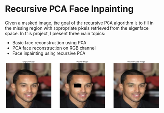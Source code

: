 # Recursive PCA Face Inpainting

Given a masked image, the goal of the recursive PCA algorithm is to fill in the missing region with appropriate pixels retrieved from the eigenface space. In this project, I present three main topics:

- Basic face reconstruction using PCA
- PCA face reconstruction on RGB channel
- Face inpainting using recursive PCA

![recursive pca face inpaintiing](asset/recpca.png)